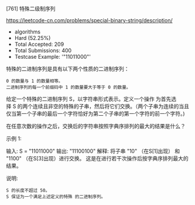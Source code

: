 [761] 特殊二级制序列

https://leetcode-cn.com/problems/special-binary-string/description/

* algorithms
* Hard (52.25%)
* Total Accepted:    209
* Total Submissions: 400
* Testcase Example:  '"11011000"'

特殊的二进制序列是具有以下两个性质的二进制序列：


	0 的数量与 1 的数量相等。
	二进制序列的每一个前缀码中 1 的数量要大于等于 0 的数量。


给定一个特殊的二进制序列 S，以字符串形式表示。定义一个操作 为首先选择 S 的两个连续且非空的特殊的子串，然后将它们交换。（两个子串为连续的当且仅当第一个子串的最后一个字符恰好为第二个子串的第一个字符的前一个字符。)

在任意次数的操作之后，交换后的字符串按照字典序排列的最大的结果是什么？

示例 1:


输入: S = "11011000"
输出: "11100100"
解释:
将子串 "10" （在S[1]出现） 和 "1100" （在S[3]出现）进行交换。
这是在进行若干次操作后按字典序排列最大的结果。


说明:


	S 的长度不超过 50。
	S 保证为一个满足上述定义的特殊 的二进制序列。


